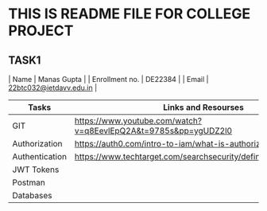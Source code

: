 # THIS IS README FILE FOR COLLEGE PROJECT 

## TASK1

| Name | Manas Gupta        |
| Enrollment no.      | DE22384          |
| Email | 22btc032@ietdavv.edu.in      |


| Tasks      | Links and Resourses                       |
|-------------|----------------------------------|
| GIT  | https://www.youtube.com/watch?v=q8EevlEpQ2A&t=9785s&pp=ygUDZ2l0         |
| Authorization      | https://auth0.com/intro-to-iam/what-is-authorization         |
| Authentication | https://www.techtarget.com/searchsecurity/definition/authentication      |
| JWT Tokens |    |
| Postman      |           |
| Databases     |      |
